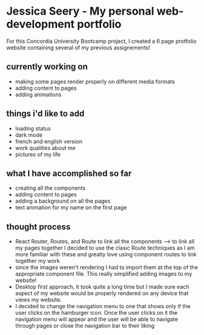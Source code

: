 # Jessica Seery - My personal web-development portfolio

For this Concordia University Bootcamp project, I created a 6 page protfolio website containing several of my previous assignements!

## currently working on
- making some pages render properly on different media formats
- adding content to pages
- adding animations

## things i'd like to add
- loading status
- dark mode
- french and english version
- work qualities about me
- pictures of my life

## what I have accomplished so far
- creating all the components
- adding content to pages
- adding a background on all the pages
- text animation for my name on the first page

## thought process
- React Router, Routes, and Route to link all the components --> to link all my pages together I decided to use the clasic Route techniques as I am more familiar with these and greatly love using component routes to link together my work
- since the images weren't rendering I had to import them at the top of the appropriate component file. This really simplified adding images to my website!
- Desktop first approach, it took quite a long time but I made sure each aspect of my website would be properly rendered on any device that views my website.
- I decided to change the navigation menu to one that shows only if the user clicks on the hamburger icon. Once the user clicks on it the navigation menu will appear and the user will be able to navigate through pages or close the navigation bar to their liking